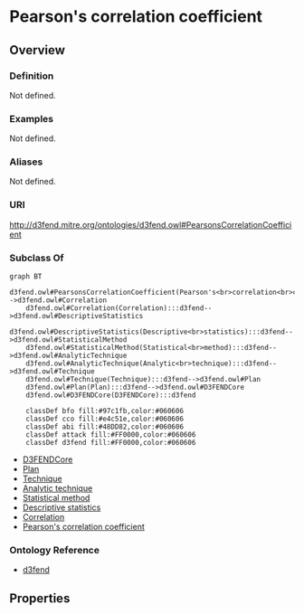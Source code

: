 # Pearson's correlation coefficient

## Overview

### Definition
Not defined.

### Examples
Not defined.

### Aliases
Not defined.

### URI
http://d3fend.mitre.org/ontologies/d3fend.owl#PearsonsCorrelationCoefficient

### Subclass Of
```mermaid
graph BT
    d3fend.owl#PearsonsCorrelationCoefficient(Pearson's<br>correlation<br>coefficient):::d3fend-->d3fend.owl#Correlation
    d3fend.owl#Correlation(Correlation):::d3fend-->d3fend.owl#DescriptiveStatistics
    d3fend.owl#DescriptiveStatistics(Descriptive<br>statistics):::d3fend-->d3fend.owl#StatisticalMethod
    d3fend.owl#StatisticalMethod(Statistical<br>method):::d3fend-->d3fend.owl#AnalyticTechnique
    d3fend.owl#AnalyticTechnique(Analytic<br>technique):::d3fend-->d3fend.owl#Technique
    d3fend.owl#Technique(Technique):::d3fend-->d3fend.owl#Plan
    d3fend.owl#Plan(Plan):::d3fend-->d3fend.owl#D3FENDCore
    d3fend.owl#D3FENDCore(D3FENDCore):::d3fend
    
    classDef bfo fill:#97c1fb,color:#060606
    classDef cco fill:#e4c51e,color:#060606
    classDef abi fill:#48DD82,color:#060606
    classDef attack fill:#FF0000,color:#060606
    classDef d3fend fill:#FF0000,color:#060606
```

- [D3FENDCore](/docs/ontology/reference/model/D3FENDCore/D3FENDCore.md)
- [Plan](/docs/ontology/reference/model/D3FENDCore/Plan/Plan.md)
- [Technique](/docs/ontology/reference/model/D3FENDCore/Plan/Technique/Technique.md)
- [Analytic technique](/docs/ontology/reference/model/D3FENDCore/Plan/Technique/Analytic%20technique/Analytic%20technique.md)
- [Statistical method](/docs/ontology/reference/model/D3FENDCore/Plan/Technique/Analytic%20technique/Statistical%20method/Statistical%20method.md)
- [Descriptive statistics](/docs/ontology/reference/model/D3FENDCore/Plan/Technique/Analytic%20technique/Statistical%20method/Descriptive%20statistics/Descriptive%20statistics.md)
- [Correlation](/docs/ontology/reference/model/D3FENDCore/Plan/Technique/Analytic%20technique/Statistical%20method/Descriptive%20statistics/Correlation/Correlation.md)
- [Pearson's correlation coefficient](/docs/ontology/reference/model/D3FENDCore/Plan/Technique/Analytic%20technique/Statistical%20method/Descriptive%20statistics/Correlation/Pearson%27s%20correlation%20coefficient/Pearson%27s%20correlation%20coefficient.md)


### Ontology Reference
- [d3fend](http://d3fend.mitre.org/ontologies/d3fend.owl#)

## Properties
